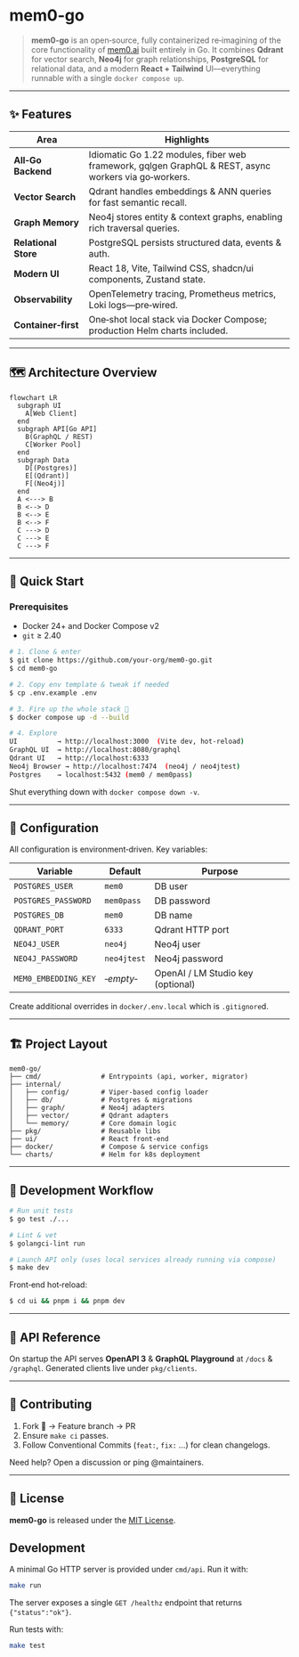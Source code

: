 # mem0-go

> **mem0-go** is an open‑source, fully containerized re‑imagining of the core functionality of [mem0.ai](https://mem0.ai) built entirely in Go.
> It combines **Qdrant** for vector search, **Neo4j** for graph relationships, **PostgreSQL** for relational data, and a modern **React + Tailwind** UI—everything runnable with a single `docker compose up`.

---

## ✨ Features

| Area                 | Highlights                                                                                           |
| -------------------- | ---------------------------------------------------------------------------------------------------- |
| **All‑Go Backend**   | Idiomatic Go 1.22 modules, fiber web framework, gqlgen GraphQL & REST, async workers via go‑workers. |
| **Vector Search**    | Qdrant handles embeddings & ANN queries for fast semantic recall.                                    |
| **Graph Memory**     | Neo4j stores entity & context graphs, enabling rich traversal queries.                               |
| **Relational Store** | PostgreSQL persists structured data, events & auth.                                                  |
| **Modern UI**        | React 18, Vite, Tailwind CSS, shadcn/ui components, Zustand state.                                   |
| **Observability**    | OpenTelemetry tracing, Prometheus metrics, Loki logs—pre‑wired.                                      |
| **Container‑first**  | One‑shot local stack via Docker Compose; production Helm charts included.                            |

---

## 🗺️ Architecture Overview

```mermaid
flowchart LR
  subgraph UI
    A[Web Client]
  end
  subgraph API[Go API]
    B(GraphQL / REST)
    C[Worker Pool]
  end
  subgraph Data
    D[(Postgres)]
    E[(Qdrant)]
    F[(Neo4j)]
  end
  A <---> B
  B <--> D
  B <--> E
  B <--> F
  C ---> D
  C ---> E
  C ---> F
```

---

## 🚀 Quick Start

### Prerequisites

* Docker 24+ and Docker Compose v2
* `git` ≥ 2.40

```bash
# 1. Clone & enter
$ git clone https://github.com/your‑org/mem0-go.git
$ cd mem0-go

# 2. Copy env template & tweak if needed
$ cp .env.example .env

# 3. Fire up the whole stack 🐳
$ docker compose up -d --build

# 4. Explore
UI          → http://localhost:3000  (Vite dev, hot‑reload)
GraphQL UI  → http://localhost:8080/graphql
Qdrant UI   → http://localhost:6333
Neo4j Browser → http://localhost:7474  (neo4j / neo4jtest)
Postgres    → localhost:5432 (mem0 / mem0pass)
```

Shut everything down with `docker compose down -v`.

---

## 🔧 Configuration

All configuration is environment‑driven. Key variables:

| Variable             | Default     | Purpose                           |
| -------------------- | ----------- | --------------------------------- |
| `POSTGRES_USER`      | `mem0`      | DB user                           |
| `POSTGRES_PASSWORD`  | `mem0pass`  | DB password                       |
| `POSTGRES_DB`        | `mem0`      | DB name                           |
| `QDRANT_PORT`        | `6333`      | Qdrant HTTP port                  |
| `NEO4J_USER`         | `neo4j`     | Neo4j user                        |
| `NEO4J_PASSWORD`     | `neo4jtest` | Neo4j password                    |
| `MEM0_EMBEDDING_KEY` | *‑empty‑*   | OpenAI / LM Studio key (optional) |

Create additional overrides in `docker/.env.local` which is `.gitignore`d.

---

## 🏗️ Project Layout

```
mem0-go/
├── cmd/               # Entrypoints (api, worker, migrator)
├── internal/
│   ├── config/        # Viper‑based config loader
│   ├── db/            # Postgres & migrations
│   ├── graph/         # Neo4j adapters
│   ├── vector/        # Qdrant adapters
│   └── memory/        # Core domain logic
├── pkg/               # Reusable libs
├── ui/                # React front‑end
├── docker/            # Compose & service configs
└── charts/            # Helm for k8s deployment
```

---

## 🧪 Development Workflow

```bash
# Run unit tests
$ go test ./...

# Lint & vet
$ golangci-lint run

# Launch API only (uses local services already running via compose)
$ make dev
```

Front‑end hot‑reload:

```bash
$ cd ui && pnpm i && pnpm dev
```

---

## 📡 API Reference

On startup the API serves **OpenAPI 3** & **GraphQL Playground** at `/docs` & `/graphql`.
Generated clients live under `pkg/clients`.

---

## 🤝 Contributing

1. Fork 🔀 → Feature branch → PR
2. Ensure `make ci` passes.
3. Follow Conventional Commits (`feat:`, `fix:` …) for clean changelogs.

Need help? Open a discussion or ping @maintainers.

---

## 🪪 License

**mem0-go** is released under the [MIT License](LICENSE).


## Development

A minimal Go HTTP server is provided under `cmd/api`. Run it with:

```bash
make run
```

The server exposes a single `GET /healthz` endpoint that returns `{"status":"ok"}`.

Run tests with:

```bash
make test
```
